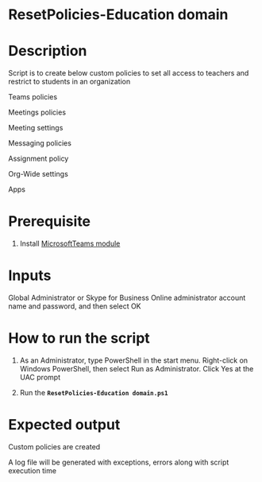 # ResetPolicies-Education domain

# Description
Script is to create below custom policies to set all access to teachers and restrict to students in an organization

  Teams policies

  Meetings policies

  Meeting settings

  Messaging policies

  Assignment policy

  Org-Wide settings

  Apps

# Prerequisite
1)	Install [MicrosoftTeams module](https://www.powershellgallery.com/packages/MicrosoftTeams/2.0.0)

# Inputs
Global Administrator or Skype for Business Online administrator account name and password, and then select OK

# How to run the script

1. As an Administrator, type PowerShell in the start menu. Right-click on Windows PowerShell, then select Run as Administrator.
Click Yes at the UAC prompt

2)	Run the **`ResetPolicies-Education domain.ps1`**

# Expected output
Custom policies are created 

A log file will be generated with exceptions, errors along with script execution time
